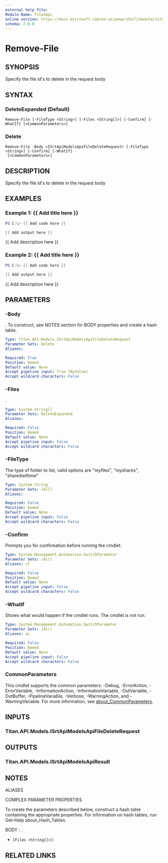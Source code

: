 ```yaml
---
external help file:
Module Name: TitanApi
online version: https://docs.microsoft.com/en-us/powershell/module/titanapi/remove-file
schema: 2.0.0
---
```


# Remove-File

## SYNOPSIS
Specify the file id's to delete in the request body

## SYNTAX

### DeleteExpanded (Default)
```
Remove-File [-FileType <String>] [-Files <String[]>] [-Confirm] [-WhatIf] [<CommonParameters>]
```

### Delete
```
Remove-File -Body <ISrtApiModelsApiFileDeleteRequest> [-FileType <String>] [-Confirm] [-WhatIf]
 [<CommonParameters>]
```

## DESCRIPTION
Specify the file id's to delete in the request body

## EXAMPLES

### Example 1: {{ Add title here }}
```powershell
PS C:\> {{ Add code here }}

{{ Add output here }}
```

{{ Add description here }}

### Example 2: {{ Add title here }}
```powershell
PS C:\> {{ Add code here }}

{{ Add output here }}
```

{{ Add description here }}

## PARAMETERS

### -Body
.
To construct, see NOTES section for BODY properties and create a hash table.

```yaml
Type: Titan.API.Models.ISrtApiModelsApiFileDeleteRequest
Parameter Sets: Delete
Aliases:

Required: True
Position: Named
Default value: None
Accept pipeline input: True (ByValue)
Accept wildcard characters: False
```

### -Files
.

```yaml
Type: System.String[]
Parameter Sets: DeleteExpanded
Aliases:

Required: False
Position: Named
Default value: None
Accept pipeline input: False
Accept wildcard characters: False
```

### -FileType
The type of folder to list, valid options are "myfiles", "myshares", "sharedwithme"

```yaml
Type: System.String
Parameter Sets: (All)
Aliases:

Required: False
Position: Named
Default value: None
Accept pipeline input: False
Accept wildcard characters: False
```

### -Confirm
Prompts you for confirmation before running the cmdlet.

```yaml
Type: System.Management.Automation.SwitchParameter
Parameter Sets: (All)
Aliases: cf

Required: False
Position: Named
Default value: None
Accept pipeline input: False
Accept wildcard characters: False
```

### -WhatIf
Shows what would happen if the cmdlet runs.
The cmdlet is not run.

```yaml
Type: System.Management.Automation.SwitchParameter
Parameter Sets: (All)
Aliases: wi

Required: False
Position: Named
Default value: None
Accept pipeline input: False
Accept wildcard characters: False
```

### CommonParameters
This cmdlet supports the common parameters: -Debug, -ErrorAction, -ErrorVariable, -InformationAction, -InformationVariable, -OutVariable, -OutBuffer, -PipelineVariable, -Verbose, -WarningAction, and -WarningVariable. For more information, see [about_CommonParameters](http://go.microsoft.com/fwlink/?LinkID=113216).

## INPUTS

### Titan.API.Models.ISrtApiModelsApiFileDeleteRequest

## OUTPUTS

### Titan.API.Models.ISrtApiModelsApiResult

## NOTES

ALIASES

COMPLEX PARAMETER PROPERTIES

To create the parameters described below, construct a hash table containing the appropriate properties. For information on hash tables, run Get-Help about_Hash_Tables.


BODY <ISrtApiModelsApiFileDeleteRequest>: .
  - `[Files <String[]>]`: 

## RELATED LINKS

